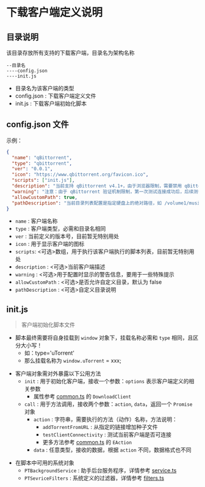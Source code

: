 # 下载客户端定义说明

## 目录说明

该目录存放所有支持的下载客户端，目录名为架构名称

```
--目录名
----config.json
----init.js
```

- 目录名为该客户端的类型
- config.json : 下载客户端定义文件
- init.js : 下载客户端初始化脚本

## config.json 文件

示例：

```json
{
  "name": "qBittorrent",
  "type": "qbittorrent",
  "ver": "0.0.1",
  "icon": "https://www.qbittorrent.org/favicon.ico",
  "scripts": ["init.js"],
  "description": "当前支持 qBittorrent v4.1+，由于浏览器限制，需要禁用 qBittorrent 的『启用跨站请求伪造(CSRF)保护』功能才能正常使用",
  "warning": "注意：由于 qBittorrent 验证机制限制，第一次测试连接成功后，后续测试无论密码正确与否都会提示成功。",
  "allowCustomPath": true,
  "pathDescription": "当前目录列表配置是指定硬盘上的绝对路径，如 /volume1/music/ 或 D:\\download\\music\\"
}
```

- `name` : 客户端名称
- `type` : 客户端类型，必需和目录名相同
- `ver` : 当前定义的版本号，目前暂无特别用处
- `icon` : 用于显示客户端的图标
- `scripts`: <可选>数组，用于执行该客户端执行的脚本列表，目前暂无特别用处
- `description` : <可选>当前客户端描述
- `warning` : <可选>用于配置时显示的警告信息，要用于一些特殊提示
- `allowCustomPath` : <可选>是否允许自定义目录，默认为 false
- `pathDescription` : <可选>自定义目录说明

## init.js

> 客户端初始化脚本文件

- 脚本最终需要将自身挂载到 `window` 对象下，挂载名称必需和 `type` 相同，且区分大小写！
  - 如：type='uTorrent'
  - 那么挂载名称为 `window.uTorrent` = xxx;

* 客户端对象需对外暴露以下公用方法
  - `init` : 用于初始化客户端，接收一个参数：`options` 表示客户端定义的相关参数
    - 属性参考 [common.ts](https://github.com/ronggang/PT-Plugin-Plus/blob/master/src/interface/common.ts) 的 `DownloadClient`
  - `call` : 用于方法调用，接收两个参数：`action`, `data`，返回一个 `Promise` 对象
    - `action` : 字符串，需要执行的方法（动作）名称，方法说明：
      - `addTorrentFromURL` : 从指定的链接增加种子文件
      - `testClientConnectivity` : 测试当前客户端是否可连接
      - 更多方法参考 [common.ts](https://github.com/ronggang/PT-Plugin-Plus/blob/master/src/interface/common.ts) 的 `EAction`
    - `data` : 任意类型，接收的数据，根据 `action` 不同，数据格式也不同

- 在脚本中可用的系统对象
  - `PTBackgroundService` : 助手后台服务程序，详情参考 [service.ts](https://github.com/ronggang/PT-Plugin-Plus/blob/master/src/background/service.ts)
  - `PTSevriceFilters` : 系统定义的过滤器，详情参考 [filters.ts](https://github.com/ronggang/PT-Plugin-Plus/blob/master/src/service/filters.ts)
